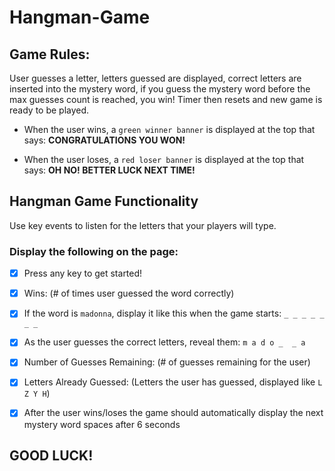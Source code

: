 # Hangman-Game

## Game Rules:
User guesses a letter, letters guessed are displayed, correct letters are inserted into the mystery word, if you guess the mystery word before the max guesses count is reached, you win! Timer then resets and new game is ready to be played.

* When the user wins, a `green winner banner` is displayed at the top that says: **CONGRATULATIONS YOU WON!**

* When the user loses, a `red loser banner` is displayed at the top that says: **OH NO! BETTER LUCK NEXT TIME!**

## Hangman Game Functionality
Use key events to listen for the letters that your players will type.

### Display the following on the page:
- [x] Press any key to get started!

- [x] Wins: (# of times user guessed the word correctly)

- [x] If the word is `madonna`, display it like this when the game starts: `_ _ _ _ _ _ _`

- [x] As the user guesses the correct letters, reveal them: `m a d o _  _ a`

- [x] Number of Guesses Remaining: (# of guesses remaining for the user)

- [x] Letters Already Guessed: (Letters the user has guessed, displayed like `L Z Y H`)

- [x] After the user wins/loses the game should automatically display the next mystery word spaces after 6 seconds

## GOOD LUCK!